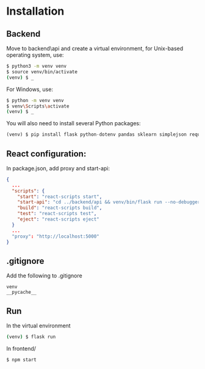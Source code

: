 # Installation

## Backend

Move to backend\api and create a virtual environment, for Unix-based operating system, use:

```bash
$ python3 -m venv venv
$ source venv/bin/activate
(venv) $ _
```

For Windows, use:

```bash
$ python -m venv venv
$ venv\Scripts\activate
(venv) $ _
```

You will also need to install several Python packages:

```Python
(venv) $ pip install flask python-dotenv pandas sklearn simplejson requests spotipy
```

## React configuration:

In package.json, add proxy and start-api:

```json
{
  ...
  "scripts": {
    "start": "react-scripts start",
    "start-api": "cd ../backend/api && venv/bin/flask run --no-debugger",
    "build": "react-scripts build",
    "test": "react-scripts test",
    "eject": "react-scripts eject"
  }
  ...
  "proxy": "http://localhost:5000"
}
```

## .gitignore

Add the following to .gitignore

```
venv
__pycache__
```

## Run
In the virtual environment
```bash
(venv) $ flask run
```

In frontend/
```bash
$ npm start
```
